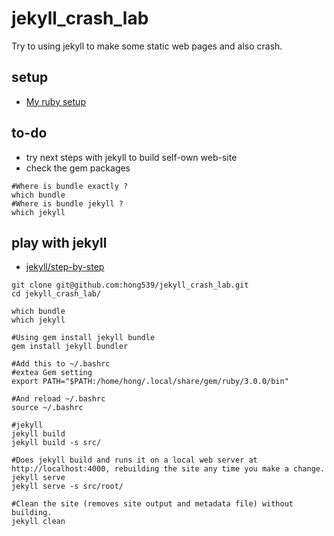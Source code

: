 # jekyll_crash_lab

Try to using jekyll to make some static web pages and also crash.

## setup

* [My ruby setup](https://github.com/hong539/setup_dev_environment/tree/main/programing_languages/ruby)

## to-do

* try next steps with jekyll to build self-own web-site
* check the gem packages

```shell
#Where is bundle exactly ?
which bundle
#Where is bundle jekyll ?
which jekyll
```

## play with jekyll

* [jekyll/step-by-step](https://jekyllrb.com/docs/step-by-step/01-setup/)

```shell
git clone git@github.com:hong539/jekyll_crash_lab.git
cd jekyll_crash_lab/

which bundle
which jekyll

#Using gem install jekyll bundle
gem install jekyll bundler

#Add this to ~/.bashrc
#extea Gem setting
export PATH="$PATH:/home/hong/.local/share/gem/ruby/3.0.0/bin"

#And reload ~/.bashrc
source ~/.bashrc

#jekyll
jekyll build
jekyll build -s src/

#Does jekyll build and runs it on a local web server at http://localhost:4000, rebuilding the site any time you make a change.
jekyll serve
jekyll serve -s src/root/

#Clean the site (removes site output and metadata file) without building.
jekyll clean
```